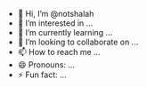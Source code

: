 - 👋 Hi, I’m @notshalah
- 👀 I’m interested in ...
- 🌱 I’m currently learning ...
- 💞️ I’m looking to collaborate on ...
- 📫 How to reach me ...
- 😄 Pronouns: ...
- ⚡ Fun fact: ...

<!---
notshalah/notshalah is a ✨ special ✨ repository because its `README.md` (this file) appears on your GitHub profile.
You can click the Preview link to take a look at your changes.
--->
